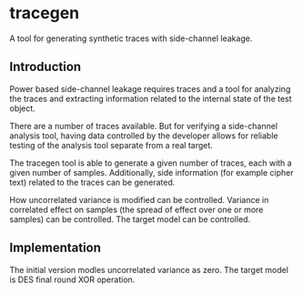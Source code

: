 # tracegen #
A tool for generating synthetic traces with side-channel leakage.


## Introduction ##
Power based side-channel leakage requires traces and a tool for
analyzing the traces and extracting information related to the internal
state of the test object.

There are a number of traces available. But for verifying a side-channel
analysis tool, having data controlled by the developer allows for
reliable testing of the analysis tool separate from a real target.

The tracegen tool is able to generate a given number of traces, each
with a given number of samples. Additionally, side information (for
example cipher text) related to the traces can be generated.

How uncorrelated variance is modified can be controlled. Variance in
correlated effect on samples (the spread of effect over one or more
samples) can be controlled. The target model can be controlled.


## Implementation ##
The initial version modles uncorrelated variance as zero. The target
model is DES final round XOR operation.
